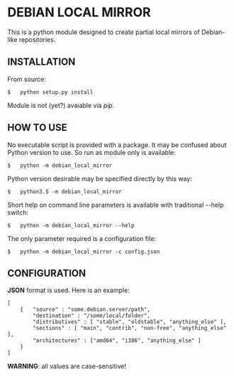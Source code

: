 # DEBIAN LOCAL MIRROR

This is a python module designed to create partial local mirrors of Debian-like repositories.

## INSTALLATION
From source:

    $   python setup.py install

Module is not (yet?) avaiable via *pip*.

## HOW TO USE
No executable script is provided with a package. It may be confused about Python version to use. So run as module only is available:

    $   python -m debian_local_mirror

Python version desirable may be specified directly by this way:

    $   python3.5 -m debian_local_mirror

Short help on command line parameters is available with traditional --help switch: 

    $   python -m debian_local_mirror --help

The only parameter required is a configuration file:

    $   python -m debian_local_mirror -c config.json


## CONFIGURATION

**JSON** format is used. Here is an example:
```
[
    {   "source" : "some.debian.server/path",
        "destination" : "/some/local/folder",
        "distributives" : [ "stable", "oldstable", "anything_else" ],
        "sections" : [ "main", "contrib", "non-free", "anything_else" ],
        "architectures" : ["amd64", "i386", "anything_else" ]
    }
]
```
**WARNING**: all values are case-sensitive!
